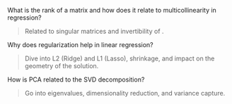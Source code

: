 What is the rank of a matrix and how does it relate to multicollinearity in regression?

> Related to singular matrices and invertibility of .



Why does regularization help in linear regression?

> Dive into L2 (Ridge) and L1 (Lasso), shrinkage, and impact on the geometry of the solution.



How is PCA related to the SVD decomposition?

> Go into eigenvalues, dimensionality reduction, and variance capture.
